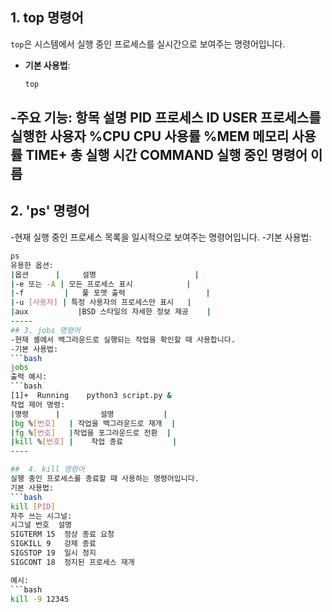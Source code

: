 ##  1. top 명령어

`top`은 시스템에서 실행 중인 프로세스를 실시간으로 보여주는 명령어입니다.

- **기본 사용법**:  
  ```bash
  top
-주요 기능:
항목	설명
PID	프로세스 ID
USER	프로세스를 실행한 사용자
%CPU	CPU 사용률
%MEM	메모리 사용률
TIME+	총 실행 시간
COMMAND	실행 중인 명령어 이름
---

## 2. 'ps' 명령어
-현재 실행 중인 프로세스 목록을 일시적으로 보여주는 명령어입니다.
-기본 사용법:
```bash
ps
유용한 옵션:
|옵션	     |     설명                      |
|-e 또는 -A |	모든 프로세스 표시            |
|-f         |	풀 포맷 출력                  |
|-u [사용자] |	특정 사용자의 프로세스만 표시   |
|aux	       |BSD 스타일의 자세한 정보 제공    |
-----
## 3. jobs 명령어
-현재 셸에서 백그라운드로 실행되는 작업을 확인할 때 사용합니다.
-기본 사용법:
```bash
jobs
출력 예시:
```bash
[1]+  Running    python3 script.py &
작업 제어 명령:
|명령	     |         설명           |
|bg %[번호]	| 작업을 백그라운드로 재개  |
|fg %[번호]	|작업을 포그라운드로 전환  |
|kill %[번호]	|    작업 종료           |
----

##  4. kill 명령어
실행 중인 프로세스를 종료할 때 사용하는 명령어입니다.
기본 사용법:
```bash
kill [PID]
자주 쓰는 시그널:
시그널	번호	설명
SIGTERM	15	정상 종료 요청
SIGKILL	9	강제 종료
SIGSTOP	19	일시 정지
SIGCONT	18	정지된 프로세스 재개

예시:
```bash
kill -9 12345
